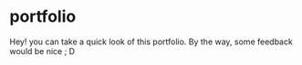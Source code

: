 # portfolio
Hey! you can take a quick look of this portfolio. By the way, some feedback would be nice ; D
